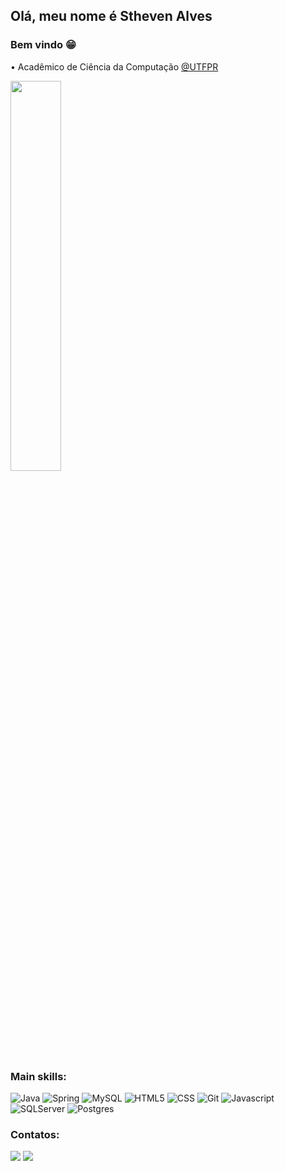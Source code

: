  ## Olá, meu nome é Stheven Alves
 ### Bem vindo 😁
 • Acadêmico de Ciência da Computação <a href="https://portal.utfpr.edu.br/" target="_blank">@UTFPR</a>

 <img width=40% align="center" src="https://github-readme-stats.vercel.app/api/top-langs/?username=sthevenalves&layout=compact&theme=dracula"/>
 
 ### Main skills:
 ![Java](https://img.shields.io/badge/Java-ED8B00?style=for-the-badge&logo=openjdk&logoColor=white)
 ![Spring](https://img.shields.io/badge/Spring-6DB33F.svg?style=for-the-badge&logo=Spring&logoColor=white)
 ![MySQL](https://img.shields.io/badge/MySQL-4479A1.svg?style=for-the-badge&logo=MySQL&logoColor=white)
 ![HTML5](https://img.shields.io/badge/HTML5-E34F26?style=for-the-badge&logo=html5&logoColor=white)
 ![CSS](https://img.shields.io/badge/CSS3-1572B6?style=for-the-badge&logo=css3&logoColor=white)
 ![Git](https://img.shields.io/badge/Git-E34F26?style=for-the-badge&logo=git&logoColor=white)
 ![Javascript](https://img.shields.io/badge/JavaScript-F7DF1E.svg?style=for-the-badge&logo=JavaScript&logoColor=black)
 ![SQLServer](https://img.shields.io/badge/Microsoft%20SQL%20Server-CC2927.svg?style=for-the-badge&logo=Microsoft-SQL-Server&logoColor=white)
  ![Postgres](https://img.shields.io/badge/PostgreSQL-316192?style=for-the-badge&logo=postgresql&logoColor=white)
 

### Contatos:
<div>
 <a href = "mailto:sthevenalvess@gmail.com"><img src="https://img.shields.io/badge/-Gmail-%23333?style=for-the-badge&logo=gmail&logoColor=white" target="_blank"></a>
 <a href="https://www.linkedin.com/in/stheven-alves-a77160221/" target="_blank"><img src="https://img.shields.io/badge/-LinkedIn-%230077B5?style=for-the-badge&logo=linkedin&logoColor=white" target="_blank"></a> 
</div>
